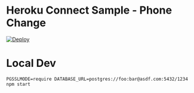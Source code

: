# Heroku Connect Sample - Phone Change

[![Deploy](https://www.herokucdn.com/deploy/button.png)](https://heroku.com/deploy?template=https://github.com/rajkoladiya/node-sfdc-heroku)

# Local Dev

    PGSSLMODE=require DATABASE_URL=postgres://foo:bar@asdf.com:5432/1234 npm start
